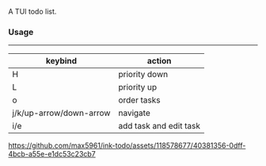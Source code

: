 A TUI todo list.

### Usage
----------
| keybind | action |
----------|---------
| H | priority down |
| L | priority up |
| o | order tasks |
| j/k/up-arrow/down-arrow | navigate |
| i/e | add task and edit task | 

https://github.com/max5961/ink-todo/assets/118578677/40381356-0dff-4bcb-a55e-e1dc53c23cb7

